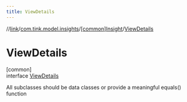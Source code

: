 ```yaml
---
title: ViewDetails
---
```

//[link](../../../../index.html)/[com.tink.model.insights](../../index.html)/[[common]Insight](../index.html)/[ViewDetails](index.html)



# ViewDetails



[common]\
interface [ViewDetails](index.html)

All subclasses should be data classes or provide a meaningful equals() function


